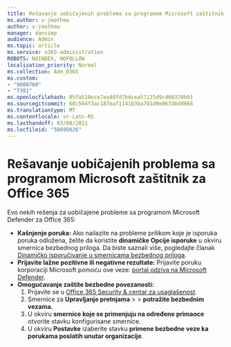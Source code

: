```yaml
---
title: Rešavanje uobičajenih problema sa programom Microsoft zaštitnik za Office 365
ms.author: v-jmathew
author: v-jmathew
manager: dansimp
audience: Admin
ms.topic: article
ms.service: o365-administration
ROBOTS: NOINDEX, NOFOLLOW
localization_priority: Normal
ms.collection: Adm_O365
ms.custom:
- "9000760"
- "7391"
ms.openlocfilehash: 05fa518ece7ea40fd7b4cea57115d9cd60370b01
ms.sourcegitcommit: 60c504f3ac187eaf1141b3ba701d9e0633bdd968
ms.translationtype: MT
ms.contentlocale: sr-Latn-RS
ms.lasthandoff: 03/08/2021
ms.locfileid: "50695626"
---
```

# <a name="fix-common-problems-with-microsoft-defender-for-office-365"></a>Rešavanje uobičajenih problema sa programom Microsoft zaštitnik za Office 365

Evo nekih rešenja za uobičajene probleme sa programom Microsoft Defender za Office 365:

- **Kašnjenje poruka:** Ako nailazite na probleme prilikom koje je isporuka poruka odložena, želite da koristite **dinamičke Opcije isporuke** u okviru smernica bezbednog priloga. Da biste saznali više, pogledajte članak [Dinamičko isporučivanje u smernicama bezbednog priloga](https://go.microsoft.com/fwlink/?linkid=2094106).
- **Prijavite lažne pozitivne ili negativne rezultate:** Prijavite poruku korporaciji Microsoft pomoću ove veze: [portal odziva na Microsoft Defender](https://go.microsoft.com/fwlink/?linkid=2092835).
- **Omogućavanje zaštite bezbedne povezanosti:**
    1. Prijavite se u [Office 365 Security & centar za usaglašenost](https://go.microsoft.com/fwlink/p/?linkid=2077143).
    2. Smernice za **Upravljanje pretnjama**  >    >  **potražite bezbednim vezama.**
    3. U okviru **smernice koje se primenjuju na određene primaoce** otvorite stavku konfigurisane smernice.
    4. U okviru **Postavke** izaberite stavku **primene bezbedne veze ka porukama poslatih unutar organizacije**.
